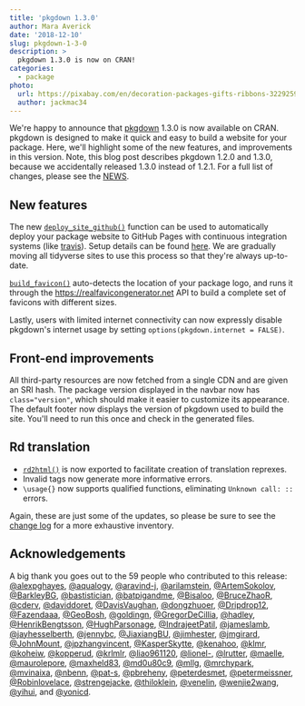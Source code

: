 ```yaml
---
title: 'pkgdown 1.3.0'
author: Mara Averick
date: '2018-12-10'
slug: pkgdown-1-3-0
description: > 
  pkgdown 1.3.0 is now on CRAN!
categories:
  - package
photo:
  url: https://pixabay.com/en/decoration-packages-gifts-ribbons-3229259/
  author: jackmac34
---
```




We're happy to announce that [pkgdown](https://pkgdown.r-lib.org/) 1.3.0 is now
available on CRAN. pkgdown is designed to make it quick and easy to build a
website for your package. Here, we'll highlight some of the new features, and
improvements in this version. Note, this blog post describes pkgdown 1.2.0
and 1.3.0, because we accidentally released 1.3.0 instead of 1.2.1. For a full
list of changes, please see the
[NEWS](https://github.com/r-lib/pkgdown/blob/master/NEWS.md#pkgdown-120).

## New features

The new
[`deploy_site_github()`](https://pkgdown.r-lib.org/reference/deploy_site_github.html)
function can be used to automatically deploy your package website to GitHub
Pages with continuous integration systems (like
[travis](https://travis-ci.org/)). Setup details can be found
[here](https://pkgdown.r-lib.org/reference/deploy_site_github.html#setup). We
are gradually moving all tidyverse sites to use this process so that they're
always up-to-date.

[`build_favicon()`](https://pkgdown.r-lib.org/reference/build_favicon.html)
auto-detects the location of your package logo, and runs it through the
<https://realfavicongenerator.net> API to build a complete set of favicons with
different sizes.

Lastly, users with limited internet connectivity can now expressly disable
pkgdown's internet usage by setting `options(pkgdown.internet = FALSE)`.

## Front-end improvements

All third-party resources are now fetched from a single CDN and are given an SRI
hash. The package version displayed in the navbar now has `class="version"`,
which should make it easier to customize its appearance. The default footer now
displays the version of pkgdown used to build the site. You'll need to run this
once and check in the generated files.

## Rd translation

  - [`rd2html()`](https://pkgdown.r-lib.org/reference/rd2html.html) is now
    exported to facilitate creation of translation reprexes.
  - Invalid tags now generate more informative errors.
  - `\usage{}` now supports qualified functions, eliminating `Unknown call: ::`
    errors.

Again, these are just some of the updates, so please be sure to see the [change
log](https://pkgdown.r-lib.org/news/index.html#pkgdown-1-2-0) for a more
exhaustive inventory.

## Acknowledgements

A big thank you goes out to the 59 people who contributed to this release:
[&#x0040;alexpghayes](https://github.com/alexpghayes), [&#x0040;aqualogy](https://github.com/aqualogy), [&#x0040;aravind-j](https://github.com/aravind-j), [&#x0040;arilamstein](https://github.com/arilamstein), [&#x0040;ArtemSokolov](https://github.com/ArtemSokolov), [&#x0040;BarkleyBG](https://github.com/BarkleyBG), [&#x0040;bastistician](https://github.com/bastistician), [&#x0040;batpigandme](https://github.com/batpigandme), [&#x0040;Bisaloo](https://github.com/Bisaloo), [&#x0040;BruceZhaoR](https://github.com/BruceZhaoR), [&#x0040;cderv](https://github.com/cderv), [&#x0040;daviddoret](https://github.com/daviddoret), [&#x0040;DavisVaughan](https://github.com/DavisVaughan), [&#x0040;dongzhuoer](https://github.com/dongzhuoer), [&#x0040;Dripdrop12](https://github.com/Dripdrop12), [&#x0040;Fazendaaa](https://github.com/Fazendaaa), [&#x0040;GeoBosh](https://github.com/GeoBosh), [&#x0040;goldingn](https://github.com/goldingn), [&#x0040;GregorDeCillia](https://github.com/GregorDeCillia), [&#x0040;hadley](https://github.com/hadley), [&#x0040;HenrikBengtsson](https://github.com/HenrikBengtsson), [&#x0040;HughParsonage](https://github.com/HughParsonage), [&#x0040;IndrajeetPatil](https://github.com/IndrajeetPatil), [&#x0040;jameslamb](https://github.com/jameslamb), [&#x0040;jayhesselberth](https://github.com/jayhesselberth), [&#x0040;jennybc](https://github.com/jennybc), [&#x0040;JiaxiangBU](https://github.com/JiaxiangBU), [&#x0040;jimhester](https://github.com/jimhester), [&#x0040;jmgirard](https://github.com/jmgirard), [&#x0040;JohnMount](https://github.com/JohnMount), [&#x0040;jpzhangvincent](https://github.com/jpzhangvincent), [&#x0040;KasperSkytte](https://github.com/KasperSkytte), [&#x0040;kenahoo](https://github.com/kenahoo), [&#x0040;klmr](https://github.com/klmr), [&#x0040;koheiw](https://github.com/koheiw), [&#x0040;kopperud](https://github.com/kopperud), [&#x0040;krlmlr](https://github.com/krlmlr), [&#x0040;liao961120](https://github.com/liao961120), [&#x0040;lionel-](https://github.com/lionel-), [&#x0040;lrutter](https://github.com/lrutter), [&#x0040;maelle](https://github.com/maelle), [&#x0040;maurolepore](https://github.com/maurolepore), [&#x0040;maxheld83](https://github.com/maxheld83), [&#x0040;md0u80c9](https://github.com/md0u80c9), [&#x0040;mllg](https://github.com/mllg), [&#x0040;mrchypark](https://github.com/mrchypark), [&#x0040;mvinaixa](https://github.com/mvinaixa), [&#x0040;nbenn](https://github.com/nbenn), [&#x0040;pat-s](https://github.com/pat-s), [&#x0040;pbreheny](https://github.com/pbreheny), [&#x0040;peterdesmet](https://github.com/peterdesmet), [&#x0040;petermeissner](https://github.com/petermeissner), [&#x0040;Robinlovelace](https://github.com/Robinlovelace), [&#x0040;strengejacke](https://github.com/strengejacke), [&#x0040;thiloklein](https://github.com/thiloklein), [&#x0040;venelin](https://github.com/venelin), [&#x0040;wenjie2wang](https://github.com/wenjie2wang), [&#x0040;yihui](https://github.com/yihui), and [&#x0040;yonicd](https://github.com/yonicd).
